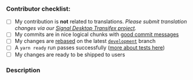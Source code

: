 ### Contributor checklist:

- [ ] My contribution is **not** related to translations. _Please submit translation changes via our [Signal Desktop Transifex project](https://www.transifex.com/signalapp/signal-desktop/)._
- [ ] My commits are in nice logical chunks with [good commit messages](http://chris.beams.io/posts/git-commit/)
- [ ] My changes are [rebased](https://medium.freecodecamp.org/git-rebase-and-the-golden-rule-explained-70715eccc372) on the latest [`development`](https://github.com/signalapp/Signal-Desktop/tree/development) branch
- [ ] A `yarn ready` run passes successfully ([more about tests here](https://github.com/signalapp/Signal-Desktop/blob/master/CONTRIBUTING.md#tests))
- [ ] My changes are ready to be shipped to users

### Description

<!--
Describe briefly what your pull request changes. Focus on the value provided to users.

Does it address any outstanding issues in this project?
  https://github.com/signalapp/Signal-Desktop/issues?utf8=%E2%9C%93&q=is%3Aissue
  Reference an issue with the hash symbol: "#222"
  If you're fixing it, use something like "Fixes #222"

Please write a summary of your test approach:
  - What kind of manual testing did you do?
  - Did you write any new tests?
  - What operating systems did you test with? (please use specific versions: http://whatsmyos.com/)
  - What other devices did you test with? (other Desktop devices, Android, Android Simulator, iOS, iOS Simulator)
-->
